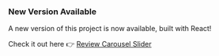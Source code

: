 ### New Version Available

A new version of this project is now available, built with React!

Check it out here 👉 [Review Carousel Slider](https://github.com/feramjo-webdev/review-carousel-slider-react.git)
